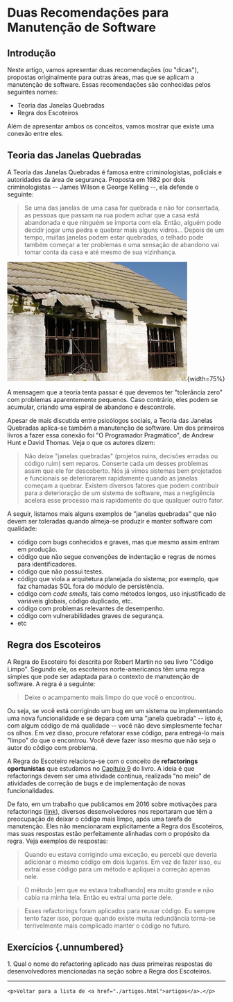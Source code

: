

# Duas Recomendações para Manutenção de Software

## Introdução

Neste artigo, vamos apresentar duas recomendações (ou "dicas"), 
propostas originalmente para outras áreas, mas que se aplicam a 
manutenção de software. Essas recomendações são conhecidas
pelos seguintes nomes:

* Teoria das Janelas Quebradas
* Regra dos Escoteiros

Além de apresentar ambos os conceitos, vamos mostrar 
que existe uma conexão entre eles.

## Teoria das Janelas Quebradas

A Teoria das Janelas Quebradas é famosa entre criminologistas, 
policiais e autoridades da área de segurança. Proposta em 1982 
por dois criminologistas -- James Wilson e George Kelling --, 
ela defende o seguinte:

> Se uma das janelas de uma casa for quebrada e não for consertada, 
as pessoas que passam na rua podem achar que a casa está abandonada 
e que ninguém se importa com ela. Então, alguém pode decidir jogar 
uma pedra e quebrar mais alguns vidros... Depois de um tempo,
muitas janelas podem estar quebradas, o telhado pode também 
começar a ter problemas e uma sensação de abandono vai tomar conta da casa 
e até mesmo de sua vizinhança.

![Exemplo de casa abandonada e com janelas quebradas. Créditos: <a href="https://www.publicdomainpictures.net/en/view-image.php?image=244290&picture=broken-windows-and-tiles">link</a>. Licença CC0 (domínio público).](./figs/broken-windows.jpg){width=75%}


A mensagem que a teoria tenta passar é que devemos ter "tolerância zero" 
com problemas aparentemente pequenos. Caso contrário, eles podem 
se acumular, criando uma espiral de abandono e descontrole.

Apesar de mais discutida entre psicólogos sociais, a Teoria
das Janelas Quebradas aplica-se também a manutenção de software. Um dos
primeiros livros a fazer essa conexão foi "O Programador Pragmático",
de Andrew Hunt e David Thomas. Veja o que os autores dizem:

> Não deixe "janelas quebradas" (projetos ruins, decisões erradas ou código ruim) 
sem reparos. Conserte cada um desses problemas assim que ele for descoberto. 
Nós já vimos sistemas bem projetados e funcionais se deteriorarem rapidamente 
quando as janelas começam a quebrar. Existem diversos fatores que podem 
contribuir para a deterioração de um sistema de software, mas a 
negligência acelera esse processo mais rapidamente do que 
qualquer outro fator.

A seguir, listamos mais alguns exemplos de "janelas quebradas" 
que não devem ser toleradas quando almeja-se produzir e manter
software com qualidade:

* código com bugs conhecidos e graves, mas que mesmo assim entram em 
produção.
* código que não segue convenções de indentação e regras de nomes 
para identificadores.
* código que não possui testes.
* código que viola a arquitetura planejada do sistema; por exemplo, 
que faz chamadas SQL fora do módulo de persistência.
* código com *code smells*, tais como métodos longos, uso injustificado 
de variáveis globais, código duplicado, etc.
* código com problemas relevantes de desempenho.
* código com vulnerabilidades graves de segurança.
* etc

## Regra dos Escoteiros

A Regra do Escoteiro foi descrita por Robert Martin no seu livro "Código Limpo". 
Segundo ele, os escoteiros norte-americanos têm uma regra simples que pode 
ser adaptada para o contexto de manutenção de software. A regra é a seguinte:

> Deixe o acampamento mais limpo do que você o encontrou.

Ou seja, se você está corrigindo um bug em um sistema 
ou implementando uma nova funcionalidade e se depara com uma "janela quebrada" -- 
isto é, com algum código de má qualidade -- você não deve simplesmente fechar os 
olhos. Em vez disso, procure refatorar esse código, para entregá-lo mais "limpo" 
do que o encontrou. Você deve fazer isso mesmo que não seja o autor 
do código com problema.

A Regra do Escoteiro relaciona-se com o conceito de **refactorings oportunistas** que
estudamos no <a href="../cap9.html#pr%C3%A1tica-de-refactoring">Capítulo 9</a> do livro. 
A ideia é que refactorings devem ser uma atividade contínua, 
realizada "no meio" de atividades de correção de bugs e de implementação de 
novas funcionalidades. 

De fato, em um trabalho que publicamos em 2016 sobre motivações para refactorings 
(<a href="https://arxiv.org/abs/1607.02459">link</a>), diversos desenvolvedores 
nos reportaram que têm a preocupação de deixar o código mais limpo, 
após uma tarefa de manutenção. Eles não mencionaram explicitamente a Regra
dos Escoteiros, mas suas respostas estão perfeitamente alinhadas com o
propósito da regra. Veja exemplos de respostas:

> Quando eu estava corrigindo uma exceção, eu percebi que deveria adicionar o mesmo código
em dois lugares. Em vez de fazer isso, eu extraí esse código para um método e
apliquei a correção apenas nele.

> O método [em que eu estava trabalhando] era muito grande e não cabia 
na minha tela. Então eu extraí uma parte dele.

> Esses refactorings foram aplicados para reusar código. Eu sempre tento
fazer isso, porque quando existe muita redundância torna-se
terrivelmente mais complicado manter o código no futuro.

## Exercícios {.unnumbered}

1\. Qual o nome do refactoring aplicado nas duas primeiras respostas de 
desenvolvedores mencionadas na seção sobre a Regra dos Escoteiros.


* * * 

```{=html}
<p>Voltar para a lista de <a href="./artigos.html">artigos</a>.</p>
```
